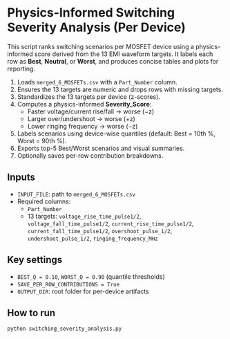 # Physics-Informed Switching Severity Analysis (Per Device)

This script ranks switching scenarios per MOSFET device using a physics-informed score derived from the 13 EMI waveform targets. It labels each row as **Best**, **Neutral**, or **Worst**, and produces concise tables and plots for reporting.

1. Loads `merged_6_MOSFETs.csv` with a `Part_Number` column.
2. Ensures the 13 targets are numeric and drops rows with missing targets.
3. Standardizes the 13 targets per device (z-scores).
4. Computes a physics-informed **Severity_Score**:
   - Faster voltage/current rise/fall → worse (−z)
   - Larger over/undershoot → worse (+z)
   - Lower ringing frequency → worse (−z)
5. Labels scenarios using device-wise quantiles (default: Best = 10th %, Worst = 90th %).
6. Exports top-5 Best/Worst scenarios and visual summaries.
7. Optionally saves per-row contribution breakdowns.

## Inputs
- `INPUT_FILE`: path to `merged_6_MOSFETs.csv`
- Required columns:
  - `Part_Number`
  - 13 targets:
    `voltage_rise_time_pulse1/2`, `voltage_fall_time_pulse1/2`,
    `current_rise_time_pulse1/2`, `current_fall_time_pulse1/2`,
    `overshoot_pulse_1/2`, `undershoot_pulse_1/2`, `ringing_frequency_MHz`

## Key settings
- `BEST_Q = 0.10`, `WORST_Q = 0.90` (quantile thresholds)
- `SAVE_PER_ROW_CONTRIBUTIONS = True`
- `OUTPUT_DIR`: root folder for per-device artifacts

## How to run
```bash
python switching_severity_analysis.py
